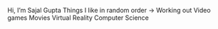 Hi, I’m Sajal Gupta
Things I like in random order ->
  Working out
  Video games
  Movies
  Virtual Reality
  Computer Science
 


<!---
sajal147x/sajal147x is a ✨ special ✨ repository because its `README.md` (this file) appears on your GitHub profile.
You can click the Preview link to take a look at your changes.
--->
